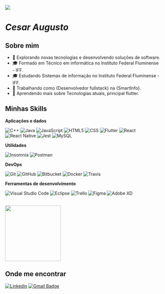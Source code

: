 ![](https://komarev.com/ghpvc/?username=cesarblessed&color=006bed)

# ___Cesar Augusto___

## Sobre mim

- 🤔 Explorando novas tecnologias e desenvolvendo soluções de software.
- 🎓 Formado em Técnico em informática no Instituto  Federal Fluminense - IFF.
- 🎓 Estudando Sistemas de informação no Instituto  Federal Fluminense - IFF.
- 💼 Trabalhando como {Desenvolvedor fullstack} na {SmartInfo}.
- 🌱 Aprendendo mais sobre Tecnologias atuais, principal flutter.

## Minhas Skills

**Aplicações e dados**

![C++](https://img.shields.io/badge/-C++-333333?style=flat&logo=C%2B%2B&logoColor=00599C)
![Java](https://img.shields.io/badge/-Java-333333?style=flat&logo=Java&logoColor=007396)
![JavaScript](https://img.shields.io/badge/-JavaScript-333333?style=flat&logo=javascript)
![HTML5](https://img.shields.io/badge/-HTML5-333333?style=flat&logo=HTML5)
![CSS](https://img.shields.io/badge/-CSS-333333?style=flat&logo=CSS3&logoColor=1572B6)
![Flutter](https://img.shields.io/badge/-Flutter-333333?style=flat&logo=Flutter)
![React](https://img.shields.io/badge/-React-333333?style=flat&logo=react)
![React Native](https://img.shields.io/badge/-React%20Native-333333?style=flat&logo=react)
![Jest](https://img.shields.io/badge/-Jest-333333?style=flat&logo=jest)
![MySQL](https://img.shields.io/badge/-MySQL-333333?style=flat&logo=mysql)

**Utilidades**

![Insomnia](https://img.shields.io/badge/-Insomnia-333333?style=flat&logo=insomnia)
![Postman](https://img.shields.io/badge/-Postman-333333?style=flat&logo=postman)

**DevOps**

![Git](https://img.shields.io/badge/-Git-333333?style=flat&logo=git)
![GitHub](https://img.shields.io/badge/-GitHub-333333?style=flat&logo=github)
![Bitbucket](https://img.shields.io/badge/-Bitbucket-333333?style=flat&logo=bitbucket)
![Docker](https://img.shields.io/badge/-Docker-333333?style=flat&logo=docker)
![Travis](https://img.shields.io/badge/-Travis-333333?style=flat&logo=travis)

**Ferramentas de desenvolvimento**

![Visual Studio Code](https://img.shields.io/badge/-Visual%20Studio%20Code-333333?style=flat&logo=visual-studio-code&logoColor=007ACC)
![Eclipse](https://img.shields.io/badge/-Eclipse-333333?style=flat&logo=eclipse-ide&logoColor=2C2255)
![Trello](https://img.shields.io/badge/-Trello-333333?style=flat&logo=trello&logoColor=007ACC)
![Figma](https://img.shields.io/badge/-Figma-333333?style=flat&logo=figma&logoColor=007ACC)
![Adobe XD](https://img.shields.io/badge/-Adobe%20XD-333333?style=flat&logo=adobe-xd&logoColor=007ACC)

<br/>

<a href="https://github.com/cesarblessed" title="Perfil do cesar">
  <img height="180em" src="https://github-readme-stats.vercel.app/api?username=cesarblessed&theme=dracula&show_icons=true" />
</a>

## Onde me encontrar

[![Linkedin](https://img.shields.io/badge/-cesarblessed-blue?style=flat-square&logo=Linkedin&logoColor=white&link=https://www.linkedin.com/in/cesar-de-paula-ct/)](https://www.linkedin.com/in/cesar-de-paula-ct/)
[![Gmail Badge](https://img.shields.io/badge/-cesardepaula80@gmail.com-006bed?style=flat-square&logo=Gmail&logoColor=white&link=mailto:cesardepaula80@gmail.com)](mailto:cesardepaula80@gmail.com)

